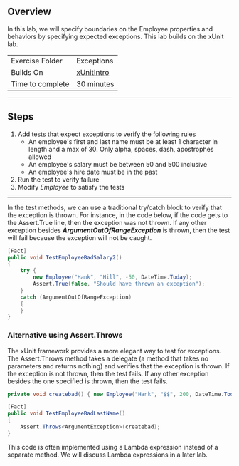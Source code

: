 ﻿## Overview
In this lab, we will specify boundaries on the Employee properties and behaviors 
by specifying expected exceptions.  This lab builds on the xUnit lab.

| | |
| --------- | --------------------------- |
| Exercise Folder | Exceptions |
| Builds On | [xUnitIntro](../xUnitIntro) |
| Time to complete | 30 minutes

---

## Steps
1. Add tests that expect exceptions to verify the following rules
    - An employee's first and last name must be at least 1 character in 
    length and a max of 30.  Only alpha, spaces, dash, apostrophes allowed
    - An employee's salary must be between 50 and 500 inclusive
    - An employee's hire date must be in the past
1. Run the test to verify failure
1. Modify *Employee* to satisfy the tests

---

In the test methods, we can use a traditional try/catch block to verify that the exception is thrown.  For instance, in the code below, if the code gets to the Assert.True line, then the exception was not thrown.  If any other exception besides ***ArgumentOutOfRangeException*** is thrown, then the test will fail because the exception will not be caught.

```csharp
[Fact]
public void TestEmployeeBadSalary2() 
{
    try {
        new Employee("Hank", "Hill", -50, DateTime.Today);
        Assert.True(false, "Should have thrown an exception");
    }
    catch (ArgumentOutOfRangeException)
    {
    }
}
```

### Alternative using Assert.Throws

The xUnit framework provides a more elegant way to test for exceptions.  The Assert.Throws method takes a delegate (a method that takes no parameters and returns nothing) and verifies that the exception is thrown.  If the exception is not thrown, then the test fails.  If any other exception besides the one specified is thrown, then the test fails.

```csharp
private void createbad() { new Employee("Hank", "$$", 200, DateTime.Today); }

[Fact]
public void TestEmployeeBadLastName()
{
    Assert.Throws<ArgumentException>(createbad);
}
```

This code is often implemented using a Lambda expression instead of a separate method.  We will discuss Lambda expressions in a later lab.



